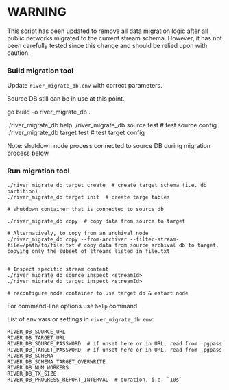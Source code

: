 # WARNING

This script has been updated to remove all data migration logic after all public networks migrated to the current stream schema. However, it has not been carefully tested since this change and should be relied upon with caution.

### Build migration tool

Update `river_migrate_db.env` with correct parameters.

Source DB still can be in use at this point.

go build -o river_migrate_db .

./river_migrate_db help
./river_migrate_db source test # test source config
./river_migrate_db target test # test target config

Note: shutdown node process connected to source DB during migration process below.

### Run migration tool

    ./river_migrate_db target create  # create target schema (i.e. db partition)
    ./river_migrate_db target init  # create targe tables

    # shutdown container that is connected to source db

    ./river_migrate_db copy  # copy data from source to target

    # Alternatively, to copy from an archival node
    ./river_migrate_db copy --from-archiver --filter-stream-file=/path/to/file.txt # copy data from source archival db to target, copying only the subset of streams listed in file.txt


    # Inspect specific stream content
    ./river_migrate_db source inspect <streamId>
    ./river_migrate_db target inspect <streamId>

    # reconfigure node container to use target db & estart node

For command-line options use `help` command.

List of env vars or settings in `river_migrate_db.env`:

    RIVER_DB_SOURCE_URL
    RIVER_DB_TARGET_URL
    RIVER_DB_SOURCE_PASSWORD  # if unset here or in URL, read from .pgpass
    RIVER_DB_TARGET_PASSWORD  # if unset here or in URL, read from .pgpass
    RIVER_DB_SCHEMA
    RIVER_DB_SCHEMA_TARGET_OVERWRITE
    RIVER_DB_NUM_WORKERS
    RIVER_DB_TX_SIZE
    RIVER_DB_PROGRESS_REPORT_INTERVAL  # duration, i.e. `10s`
